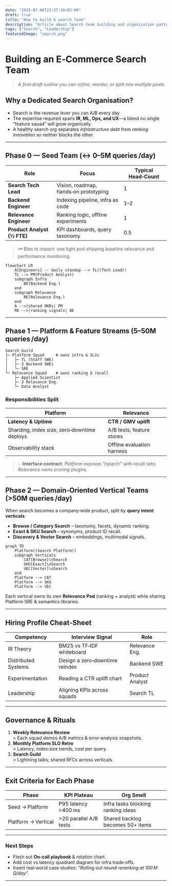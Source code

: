 ```yaml
---
date: "2025-07-06T23:57:16+02:00"
draft: true
title: "How to build A search team"
description: "Article about Search team building and organization patterns."
tags: ["Search", "Leadership"]
featuredImage: "search.png"
---
```

# Building an E‑Commerce Search Team

> *A first‑draft outline you can refine, reorder, or split into multiple posts.*

## Why a Dedicated Search Organisation?

- Search is the revenue lever you can A/B every day.
- The expertise required spans **IR, ML, Ops, and UX**—a blend no single “feature squad” will grow organically.
- A healthy search org separates *infrastructure debt* from *ranking innovation* so neither blocks the other.



---

## Phase 0 — Seed Team (↔ 0–5M queries /day)

| Role                        | Focus                                 | Typical Head‑Count |
| --------------------------- | ------------------------------------- | ------------------ |
| **Search Tech Lead**        | Vision, roadmap, hands‑on prototyping | 1                  |
| **Backend Engineer**        | Indexing pipeline, infra as code      | 1–2                |
| **Relevance Engineer**      | Ranking logic, offline experiments    | 1                  |
| **Product Analyst (½ FTE)** | KPI dashboards, query taxonomy        | 0.5                |

> 🗝️  *Bias to impact*: one tight pod shipping baseline relevance and performance monitoring.

```mermaid
flowchart LR
    A[Engineers] -- daily standup --> TL((Tech Lead))
    TL --> PM(Product Analyst)
    subgraph Infra
        BE(Backend Eng.)
    end
    subgraph Relevance
        RE(Relevance Eng.)
    end
    A -->|shared OKRs| PM
    RE -->|ranking signals| BE
```

---

## Phase 1 — Platform & Feature Streams (5–50M queries /day)

```
Search Guild
├─ Platform Squad     # owns infra & SLIs
│   ├─ TL (Staff SWE)
│   ├─ 3 Backend SWEs
│   └─ SRE
└─ Relevance Squad    # owns ranking & recall
    ├─ Applied Scientist
    ├─ 3 Relevance Eng.
    └─ Data Analyst
```

### Responsibilities Split

| Platform                                    | Relevance                  |
| ------------------------------------------- | -------------------------- |
| **Latency & Uptime**                        | **CTR / GMV uplift**       |
| Sharding, index size, zero‑downtime deploys | A/B tests, feature stores  |
| Observability stack                         | Offline evaluation harness |



> 💡 **Interface contract**: *Platform* exposes “/search” with recall sets; *Relevance* owns scoring plugins.

---

## Phase 2 — Domain‑Oriented Vertical Teams (>50M queries /day)

When search becomes a company‑wide product, split by **query intent verticals**:

- **Browse / Category Search** – taxonomy, facets, dynamic ranking.
- **Exact & SKU Search** – synonyms, product ID recall.
- **Discovery & Vector Search** – embeddings, multimodal signals.

```mermaid
graph TD
    Platform((Search Platform))
    subgraph Verticals
        CAT[Browse]\nSearch
        SKU[Exact]\nSearch
        VEC[Vector]\nSearch
    end
    Platform --> CAT
    Platform --> SKU
    Platform --> VEC
```

Each vertical owns its own **Relevance Pod** (ranking + analyst) while sharing Platform SRE & semantics libraries.

---

## Hiring Profile Cheat‑Sheet

| Competency          | Interview Signal               | Role            |
| ------------------- | ------------------------------ | --------------- |
| IR Theory           | BM25 vs TF‑IDF whiteboard      | Relevance Eng.  |
| Distributed Systems | Design a zero‑downtime reindex | Backend SWE     |
| Experimentation     | Reading a CTR uplift chart     | Product Analyst |
| Leadership          | Aligning KPIs across squads    | Search TL       |

---

## Governance & Rituals

1. **Weekly Relevance Review**\
   \> Each squad demos A/B metrics & error‑analysis snapshots.
2. **Monthly Platform SLO Retro**\
   \> Latency, index‑size trends, cost per query.
3. **Search Guild**\
   \> Lightning talks; shared RFCs across verticals.

---

## Exit Criteria for Each Phase

| Phase               | KPI Plateau            | Org Smell                          |
| ------------------- | ---------------------- | ---------------------------------- |
| Seed → Platform     | P95 latency >400 ms    | Infra tasks blocking ranking ideas |
| Platform → Vertical | >20 parallel A/B tests | Shared backlog becomes 50+ items   |

---

### Next Steps

- Flesh out **On‑call playbook** & rotation chart.
- Add cost vs latency quadrant diagram for infra trade‑offs.
- Insert real‑world case studies: *“Rolling out neural reranking at 100 M Q/day”.*

---
